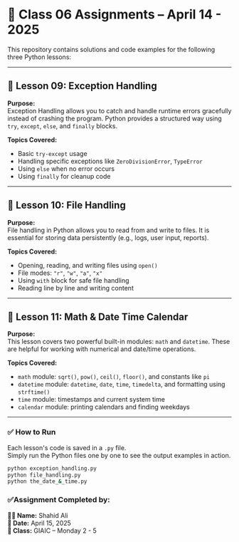 # 📘 Class 06 Assignments – April 14 - 2025

This repository contains solutions and code examples for the following three Python lessons:

---

## 🧯 Lesson 09: Exception Handling

**Purpose:**  
Exception Handling allows you to catch and handle runtime errors gracefully instead of crashing the program. Python provides a structured way using `try`, `except`, `else`, and `finally` blocks.

**Topics Covered:**
- Basic `try-except` usage
- Handling specific exceptions like `ZeroDivisionError`, `TypeError`
- Using `else` when no error occurs
- Using `finally` for cleanup code

---

## 📁 Lesson 10: File Handling

**Purpose:**  
File handling in Python allows you to read from and write to files. It is essential for storing data persistently (e.g., logs, user input, reports).

**Topics Covered:**
- Opening, reading, and writing files using `open()`
- File modes: `"r"`, `"w"`, `"a"`, `"x"`
- Using `with` block for safe file handling
- Reading line by line and writing content

---

## 📅 Lesson 11: Math & Date Time Calendar

**Purpose:**  
This lesson covers two powerful built-in modules: `math` and `datetime`. These are helpful for working with numerical and date/time operations.

**Topics Covered:**
- `math` module: `sqrt()`, `pow()`, `ceil()`, `floor()`, and constants like `pi`
- `datetime` module: `datetime`, `date`, `time`, `timedelta`, and formatting using `strftime()`
- `time` module: timestamps and current system time
- `calendar` module: printing calendars and finding weekdays

---



### ✅ How to Run

Each lesson's code is saved in a `.py` file.  
Simply run the Python files one by one to see the output examples in action.

```sh
python exception_handling.py
python file_handling.py
python the_date_&_time.py
```

### ✅Assignment Completed by:
**👨‍💻 Name:** Shahid Ali  
**📅 Date:** April 15, 2025  
**🏫 Class:** GIAIC – Monday 2 - 5
